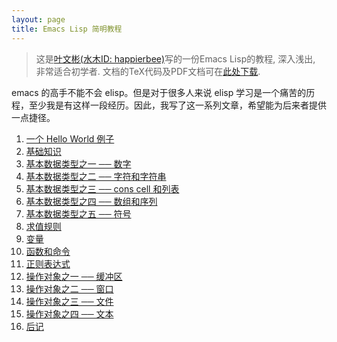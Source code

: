 ```yaml
---
layout: page
title: Emacs Lisp 简明教程
---
```


> 这是[叶文彬(水木ID: happierbee)](http://www.wenb.in/)写的一份Emacs Lisp的教程, 深入浅出, 非常适合初学者.
> 文档的TeX代码及PDF文档可在[此处下载](http://www.newsmth.net/nForum/article/Emacs/58338?s=58338).

emacs 的高手不能不会 elisp。但是对于很多人来说 elisp 学习是一个痛苦的历程，至少我是有这样一段经历。因此，我写了这一系列文章，希望能为后来者提供一点捷径。

1. [一个 Hello World 例子](./01-hello-world.html)
1. [基础知识](./02-elisp-basic.html)
1. [基本数据类型之一 ── 数字](./03-number.html)
1. [基本数据类型之二 ── 字符和字符串](./04-string.html)
1. [基本数据类型之三 ── cons cell 和列表](./05-cons-cell.html)
1. [基本数据类型之四 ── 数组和序列](./06-array.html)
1. [基本数据类型之五 ── 符号](./07-symbol.html)
1. [求值规则](./08-eval.html)
1. [变量](./09-variable.html)
1. [函数和命令](./10-function.html)
1. [正则表达式](./11-regexp.html)
1. [操作对象之一 ── 缓冲区](./12-buffer.html)
1. [操作对象之二 ── 窗口](./13-window.html)
1. [操作对象之三 ── 文件](./14-file.html)
1. [操作对象之四 ── 文本](./15-text.html)
1. [后记](./16-backmatter.html)
